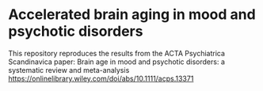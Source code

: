# Accelerated brain aging in mood and psychotic disorders

This repository reproduces the results from the ACTA Psychiatrica Scandinavica paper: Brain age in mood and psychotic disorders: a systematic review and meta-analysis
https://onlinelibrary.wiley.com/doi/abs/10.1111/acps.13371
